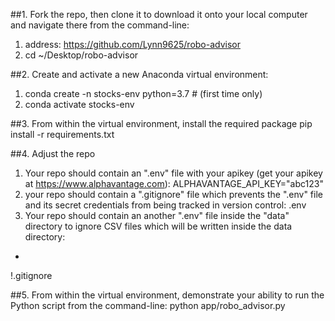 ##1. Fork the repo, then clone it to download it onto your local computer and navigate there from the command-line:
1) address: https://github.com/Lynn9625/robo-advisor
2) cd ~/Desktop/robo-advisor


##2. Create and activate a new Anaconda virtual environment:
1) conda create -n stocks-env python=3.7 # (first time only)
2) conda activate stocks-env


##3. From within the virtual environment, install the required package
pip install -r requirements.txt


##4. Adjust the repo
1) Your repo should contain an ".env" file with your apikey (get your apikey at https://www.alphavantage.com):
ALPHAVANTAGE_API_KEY="abc123"
2) your repo should contain a ".gitignore" file which prevents the ".env" file and its secret credentials from being tracked in version control:
.env
3) Your repo should contain an another ".env" file inside the "data" directory to ignore CSV files which will be written inside the data directory:
*
!.gitignore


##5. From within the virtual environment, demonstrate your ability to run the Python script from the command-line:
python app/robo_advisor.py
